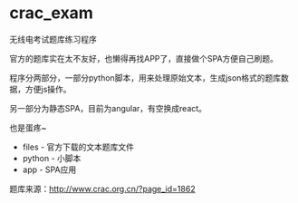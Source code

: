 # crac_exam


无线电考试题库练习程序


官方的题库实在太不友好，也懒得再找APP了，直接做个SPA方便自己刷题。


程序分两部分，一部分python脚本，用来处理原始文本，生成json格式的题库数据，方便js操作。


另一部分为静态SPA，目前为angular，有空换成react。


也是蛋疼~


- files - 官方下载的文本题库文件
- python - 小脚本
- app - SPA应用


题库来源：http://www.crac.org.cn/?page_id=1862